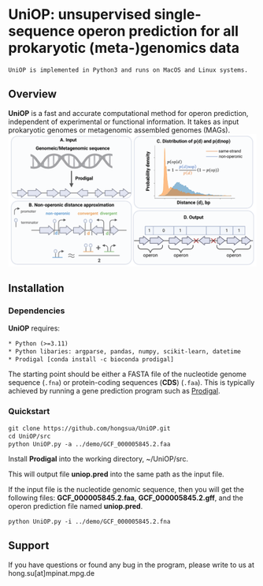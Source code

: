 # UniOP: unsupervised single-sequence operon prediction for all prokaryotic (meta-)genomics data
```
UniOP is implemented in Python3 and runs on MacOS and Linux systems.
```

## Overview
**UniOP** is a fast and accurate computational method for operon prediction, independent of experimental or functional information. It takes as input prokaryotic genomes or metagenomic assembled genomes (MAGs).
![](figures/flowchart_UniOP.png)

## Installation
### Dependencies
**UniOP** requires:
```
* Python (>=3.11)
* Python libaries: argparse, pandas, numpy, scikit-learn, datetime
* Prodigal [conda install -c bioconda prodigal]
```
The starting point should be either a FASTA file of the nucleotide genome sequence (`.fna`) or protein-coding sequences (**CDS**) (`.faa`). This is typically achieved by running a gene prediction program such as [Prodigal](https://github.com/hyattpd/Prodigal).

### Quickstart
```
git clone https://github.com/hongsua/UniOP.git
cd UniOP/src
python UniOP.py -a ../demo/GCF_000005845.2.faa
```
Install **Prodigal** into the working directory, ~/UniOP/src.

This will output file **uniop.pred** into the same path as the input file.

If the input file is the nucleotide genomic sequence, then you will get the following files: **GCF_000005845.2.faa**, **GCF_000005845.2.gff**, and the operon prediction file named **uniop.pred**.

```
python UniOP.py -i ../demo/GCF_000005845.2.fna
```


## Support
If you have questions or found any bug in the program, please write to us at
hong.su[at]mpinat.mpg.de
